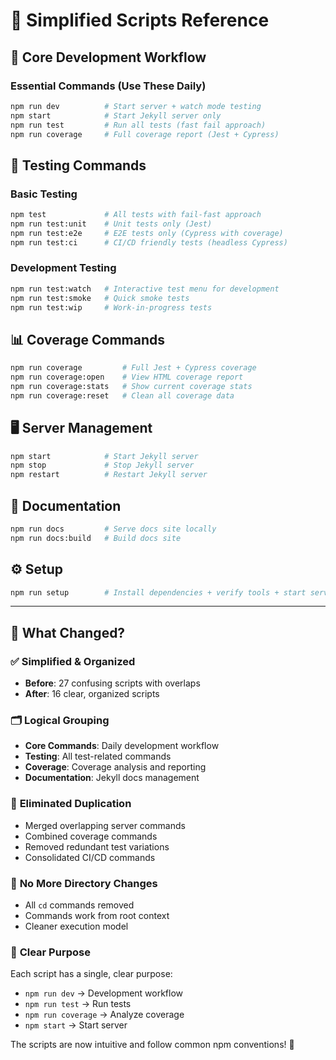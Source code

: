 # 📜 Simplified Scripts Reference

## 🎯 **Core Development Workflow**

### Essential Commands (Use These Daily)
```bash
npm run dev          # Start server + watch mode testing
npm start            # Start Jekyll server only
npm run test         # Run all tests (fast fail approach)
npm run coverage     # Full coverage report (Jest + Cypress)
```

## 🧪 **Testing Commands**

### Basic Testing
```bash
npm test             # All tests with fail-fast approach
npm run test:unit    # Unit tests only (Jest)
npm run test:e2e     # E2E tests only (Cypress with coverage)
npm run test:ci      # CI/CD friendly tests (headless Cypress)
```

### Development Testing
```bash
npm run test:watch   # Interactive test menu for development
npm run test:smoke   # Quick smoke tests
npm run test:wip     # Work-in-progress tests
```

## 📊 **Coverage Commands**

```bash
npm run coverage         # Full Jest + Cypress coverage
npm run coverage:open    # View HTML coverage report
npm run coverage:stats   # Show current coverage stats
npm run coverage:reset   # Clean all coverage data
```

## 🖥️ **Server Management**

```bash
npm start            # Start Jekyll server
npm stop             # Stop Jekyll server  
npm restart          # Restart Jekyll server
```

## 📖 **Documentation**

```bash
npm run docs         # Serve docs site locally
npm run docs:build   # Build docs site
```

## ⚙️ **Setup**

```bash
npm run setup        # Install dependencies + verify tools + start server
```

---

## 🎨 **What Changed?**

### ✅ **Simplified & Organized**
- **Before**: 27 confusing scripts with overlaps
- **After**: 16 clear, organized scripts

### 🗂️ **Logical Grouping**
- **Core Commands**: Daily development workflow
- **Testing**: All test-related commands
- **Coverage**: Coverage analysis and reporting
- **Documentation**: Jekyll docs management

### 🧹 **Eliminated Duplication**
- Merged overlapping server commands
- Combined coverage commands
- Removed redundant test variations
- Consolidated CI/CD commands

### 🚫 **No More Directory Changes**
- All `cd` commands removed
- Commands work from root context
- Cleaner execution model

### 🎯 **Clear Purpose**
Each script has a single, clear purpose:
- `npm run dev` → Development workflow
- `npm run test` → Run tests
- `npm run coverage` → Analyze coverage
- `npm start` → Start server

The scripts are now intuitive and follow common npm conventions! 🎉
